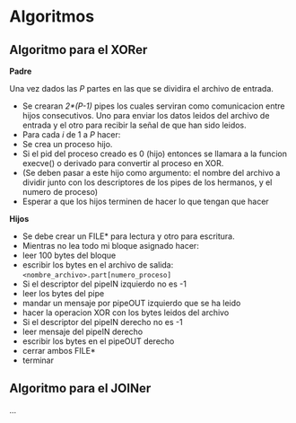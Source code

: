 Algoritmos
==========

Algoritmo para el XORer
-----------------------

__Padre__

Una vez dados las _P_ partes en las que se dividira el archivo de entrada.

 * Se crearan _2*(P-1)_ pipes los cuales serviran como comunicacion entre hijos
 consecutivos. Uno para enviar los datos leidos del archivo de entrada y el
 otro para recibir la señal de que han sido leidos.
 * Para cada _i_ de 1 a _P_ hacer:
  * Se crea un proceso hijo.
  * Si el pid del proceso creado es 0 (hijo) entonces se llamara a la funcion
  execve() o derivado para convertir al proceso en XOR.
   * (Se deben pasar a este hijo como argumento: el nombre del archivo a dividir
   junto con los descriptores de los pipes de los hermanos, y el numero de 
   proceso)
 * Esperar a que los hijos terminen de hacer lo que tengan que hacer

__Hijos__

 * Se debe crear un FILE\* para lectura y otro para escritura.
 * Mientras no lea todo mi bloque asignado hacer:
  * leer 100 bytes del bloque
  * escribir los bytes en el archivo de salida:
   `<nombre_archivo>.part[numero_proceso]`
  * Si el descriptor del pipeIN izquierdo no es -1
   * leer los bytes del pipe
   * mandar un mensaje por pipeOUT izquierdo que se ha leido
   * hacer la operacion XOR con los bytes leidos del archivo
  * Si el descriptor del pipeIN derecho no es -1
   * leer mensaje del pipeIN derecho
   * escribir los bytes en el pipeOUT derecho
 * cerrar ambos FILE\*
 * terminar

Algoritmo para el JOINer
------------------------

...
